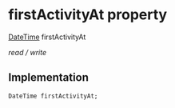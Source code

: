 


# firstActivityAt property






[DateTime](https://api.dart.dev/stable/2.12.3/dart-core/DateTime-class.html) firstActivityAt
  
_read / write_






## Implementation

```dart
DateTime firstActivityAt;


```







